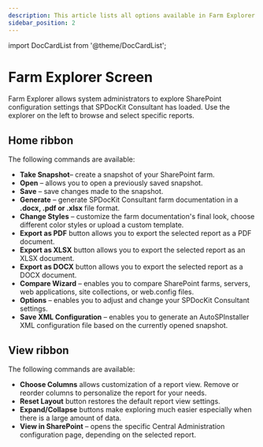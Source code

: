 ```yaml
---
description: This article lists all options available in Farm Explorer.
sidebar_position: 2
---
```


import DocCardList from '@theme/DocCardList';

# Farm Explorer Screen

<DocCardList />

Farm Explorer allows system administrators to explore SharePoint configuration settings that SPDocKit Consultant has loaded. Use the explorer on the left to browse and select specific reports.

## Home ribbon

The following commands are available:

* **Take Snapshot**– create a snapshot of your SharePoint farm.
* **Open** – allows you to open a previously saved snapshot.
* **Save** – save changes made to the snapshot.
* **Generate** – generate SPDocKit Consultant farm documentation in a **.docx, .pdf or .xlsx** file format.
* **Change Styles** – customize the farm documentation's final look, choose different color styles or upload a custom template.
* **Export as PDF** button allows you to export the selected report as a PDF document.
* **Export as XLSX** button allows you to export the selected report as an XLSX document.
* **Export as DOCX** button allows you to export the selected report as a DOCX document.
* **Compare Wizard** – enables you to compare SharePoint farms, servers, web applications, site collections, or web.config files.
* **Options** – enables you to adjust and change your SPDocKit Consultant settings.
* **Save XML Configuration** – enables you to generate an AutoSPInstaller XML configuration file based on the currently opened snapshot.

## View ribbon

The following commands are available:

* **Choose Columns** allows customization of a report view. Remove or reorder columns to personalize the report for your needs.
* **Reset Layout** button restores the default report view settings.
* **Expand/Collapse** buttons make exploring much easier especially when there is a large amount of data.
* **View in SharePoint** – opens the specific Central Administration configuration page, depending on the selected report.


